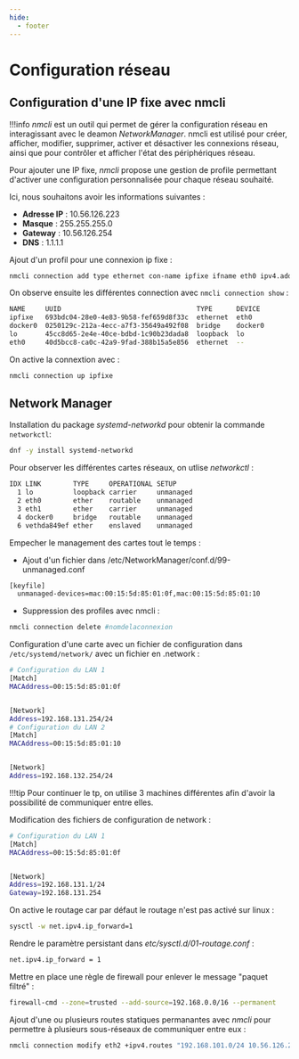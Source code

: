 ```yaml
---
hide:
  - footer
---
```


# Configuration réseau

## Configuration d'une IP fixe avec nmcli

!!!info
    *nmcli* est un outil qui permet de gérer la configuration réseau en interagissant avec le deamon *NetworkManager*. nmcli est utilisé pour créer, afficher, modifier, supprimer, activer et désactiver les connexions réseau, ainsi que pour contrôler et afficher l'état des périphériques réseau.

Pour ajouter une IP fixe, *nmcli* propose une gestion de profile permettant d'activer une configuration personnalisée pour chaque réseau souhaité.

Ici, nous souhaitons avoir les informations suivantes :

- **Adresse IP** : 10.56.126.223
- **Masque** : 255.255.255.0
- **Gateway** : 10.56.126.254
- **DNS** : 1.1.1.1


Ajout d'un profil pour une connexion ip fixe :

```bash 
nmcli connection add type ethernet con-name ipfixe ifname eth0 ipv4.addresses 10.56.126.223/24 ipv4.gateway 10.56.126.254 ipv4.dns 1.1.1.1 ipv4.method manual
```

On observe ensuite les différentes connection avec `nmcli connection show` :

```bash linenums="1"
NAME     UUID                                  TYPE      DEVICE
ipfixe   693bdc04-28e0-4e83-9b58-fef659d8f33c  ethernet  eth0
docker0  0250129c-212a-4ecc-a7f3-35649a492f08  bridge    docker0
lo       45cc8d65-2e4e-40ce-bdbd-1c90b23dada8  loopback  lo
eth0     40d5bcc8-ca0c-42a9-9fad-388b15a5e856  ethernet  --
``` 

On active la connextion avec :

```bash
nmcli connection up ipfixe
```

## Network Manager

Installation du package *systemd-networkd* pour obtenir la commande `networkctl`:

```bash
dnf -y install systemd-networkd
```

Pour observer les différentes cartes réseaux, on utlise *networkctl* :

```bash linenums="1"
IDX LINK        TYPE     OPERATIONAL SETUP
  1 lo          loopback carrier     unmanaged
  2 eth0        ether    routable    unmanaged
  3 eth1        ether    carrier     unmanaged
  4 docker0     bridge   routable    unmanaged
  6 vethda849ef ether    enslaved    unmanaged
```

Empecher le management des cartes tout le temps :

- Ajout d'un fichier dans /etc/NetworkManager/conf.d/99-unmanaged.conf
```bash
[keyfile]
  unmanaged-devices=mac:00:15:5d:85:01:0f,mac:00:15:5d:85:01:10
```
- Suppression des profiles avec nmcli : 
```bash
nmcli connection delete #nomdelaconnexion
```

Configuration d'une carte avec un fichier de configuration dans `/etc/systemd/network/` avec un fichier en .network :

```bash
# Configuration du LAN 1
[Match]
MACAddress=00:15:5d:85:01:0f


[Network]
Address=192.168.131.254/24
# Configuration du LAN 2
[Match]
MACAddress=00:15:5d:85:01:10


[Network]
Address=192.168.132.254/24
```

!!!tip
    Pour continuer le tp, on utilise 3 machines différentes afin d'avoir la possibilité de communiquer entre elles.

Modification des fichiers de configuration de network :

```bash
# Configuration du LAN 1
[Match]
MACAddress=00:15:5d:85:01:0f


[Network]
Address=192.168.131.1/24
Gateway=192.168.131.254
```

On active le routage car par défaut le routage n'est pas activé sur linux :

```bash
sysctl -w net.ipv4.ip_forward=1 
```
Rendre le paramètre persistant dans *etc/sysctl.d/01-routage.conf* :

```bash
net.ipv4.ip_forward = 1
```

Mettre en place une règle de firewall pour enlever le message "paquet filtré" :

```bash
firewall-cmd --zone=trusted --add-source=192.168.0.0/16 --permanent
```

Ajout d'une ou plusieurs routes statiques permanantes avec *nmcli* pour permettre à plusieurs sous-réseaux de communiquer entre eux :

```bash
nmcli connection modify eth2 +ipv4.routes "192.168.101.0/24 10.56.126.220"
```
